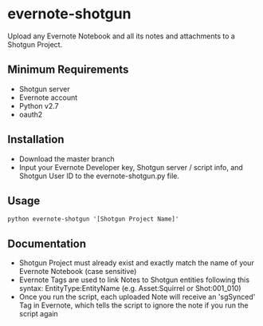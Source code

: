 evernote-shotgun
================

Upload any Evernote Notebook and all its notes and attachments to a Shotgun Project.

## Minimum Requirements

* Shotgun server
* Evernote account
* Python v2.7
* oauth2

## Installation

* Download the master branch
* Input your Evernote Developer key, Shotgun server / script info, and Shotgun User ID to the evernote-shotgun.py file.

## Usage

    python evernote-shotgun '[Shotgun Project Name]'

## Documentation

* Shotgun Project must already exist and exactly match the name of your Evernote Notebook (case sensitive)
* Evernote Tags are used to link Notes to Shotgun entities following this syntax: EntityType:EntityName (e.g. Asset:Squirrel or Shot:001_010)
* Once you run the script, each uploaded Note will receive an 'sgSynced' Tag in Evernote, which tells the script to ignore the note if you run the script again

